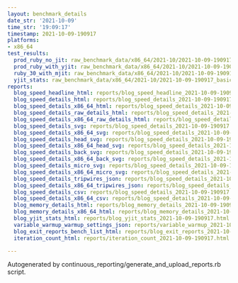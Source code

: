 ```yaml
---
layout: benchmark_details
date_str: '2021-10-09'
time_str: '19:09:17'
timestamp: 2021-10-09-190917
platforms:
- x86_64
test_results:
  prod_ruby_no_jit: raw_benchmark_data/x86_64/2021-10/2021-10-09-190917_basic_benchmark_prod_ruby_no_jit.json
  prod_ruby_with_yjit: raw_benchmark_data/x86_64/2021-10/2021-10-09-190917_basic_benchmark_prod_ruby_with_yjit.json
  ruby_30_with_mjit: raw_benchmark_data/x86_64/2021-10/2021-10-09-190917_basic_benchmark_ruby_30_with_mjit.json
  yjit_stats: raw_benchmark_data/x86_64/2021-10/2021-10-09-190917_basic_benchmark_yjit_stats.json
reports:
  blog_speed_headline_html: reports/blog_speed_headline_2021-10-09-190917.html
  blog_speed_details_html: reports/blog_speed_details_2021-10-09-190917.html
  blog_speed_details_x86_64_html: reports/blog_speed_details_2021-10-09-190917.x86_64.html
  blog_speed_details_raw_details_html: reports/blog_speed_details_2021-10-09-190917.raw_details.html
  blog_speed_details_x86_64_raw_details_html: reports/blog_speed_details_2021-10-09-190917.x86_64.raw_details.html
  blog_speed_details_svg: reports/blog_speed_details_2021-10-09-190917.svg
  blog_speed_details_x86_64_svg: reports/blog_speed_details_2021-10-09-190917.x86_64.svg
  blog_speed_details_head_svg: reports/blog_speed_details_2021-10-09-190917.head.svg
  blog_speed_details_x86_64_head_svg: reports/blog_speed_details_2021-10-09-190917.x86_64.head.svg
  blog_speed_details_back_svg: reports/blog_speed_details_2021-10-09-190917.back.svg
  blog_speed_details_x86_64_back_svg: reports/blog_speed_details_2021-10-09-190917.x86_64.back.svg
  blog_speed_details_micro_svg: reports/blog_speed_details_2021-10-09-190917.micro.svg
  blog_speed_details_x86_64_micro_svg: reports/blog_speed_details_2021-10-09-190917.x86_64.micro.svg
  blog_speed_details_tripwires_json: reports/blog_speed_details_2021-10-09-190917.tripwires.json
  blog_speed_details_x86_64_tripwires_json: reports/blog_speed_details_2021-10-09-190917.x86_64.tripwires.json
  blog_speed_details_csv: reports/blog_speed_details_2021-10-09-190917.csv
  blog_speed_details_x86_64_csv: reports/blog_speed_details_2021-10-09-190917.x86_64.csv
  blog_memory_details_html: reports/blog_memory_details_2021-10-09-190917.html
  blog_memory_details_x86_64_html: reports/blog_memory_details_2021-10-09-190917.x86_64.html
  blog_yjit_stats_html: reports/blog_yjit_stats_2021-10-09-190917.html
  variable_warmup_warmup_settings_json: reports/variable_warmup_2021-10-09-190917.warmup_settings.json
  blog_exit_reports_bench_list_html: reports/blog_exit_reports_2021-10-09-190917.bench_list.html
  iteration_count_html: reports/iteration_count_2021-10-09-190917.html

---
```

Autogenerated by continuous_reporting/generate_and_upload_reports.rb script.
